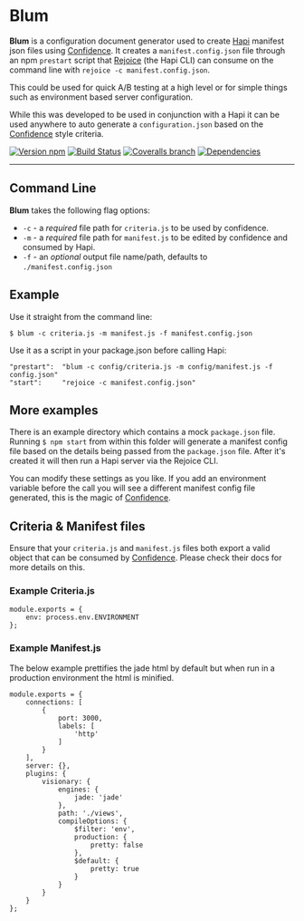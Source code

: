# Blum

**Blum** is a configuration document generator used to create [Hapi](https://github.com/hapijs/hapi) manifest json files using [Confidence](https://github.com/hapijs/confidence). It creates a `manifest.config.json` file through an npm `prestart` script that [Rejoice](https://github.com/hapijs/rejoice) (the Hapi CLI) can consume on the command line with `rejoice -c manifest.config.json`.

This could be used for quick A/B testing at a high level or for simple things such as environment based server configuration.

While this was developed to be used in conjunction with a Hapi it can be used anywhere to auto generate a `configuration.json` based on the [Confidence](https://github.com/hapijs/confidence) style criteria.

[![Version npm](https://img.shields.io/npm/v/blum.svg?style=flat-square)](https://www.npmjs.com/package/blum)
[![Build Status](https://img.shields.io/travis/chasevida/blum/master.svg?style=flat-square)](https://travis-ci.org/chasevida/blum)
[![Coveralls branch](https://img.shields.io/coveralls/chasevida/blum/master.svg?style=flat-square)](https://coveralls.io/r/chasevida/blum?branch=master)
[![Dependencies](https://img.shields.io/david/chasevida/blum.svg?style=flat-square)](https://david-dm.org/chasevida/blum)

---

## Command Line
**Blum** takes the following flag options:

*	`-c` - a *required* file path for `criteria.js` to be used by confidence.
*	`-m` - a *required* file path for `manifest.js` to be edited by confidence and consumed by Hapi.
*	`-f` - an *optional* output file name/path, defaults to `./manifest.config.json`

## Example

Use it straight from the command line:

	$ blum -c criteria.js -m manifest.js -f manifest.config.json

Use it as a script in your package.json before calling Hapi:

	"prestart":  "blum -c config/criteria.js -m config/manifest.js -f config.json"
	"start": 	 "rejoice -c manifest.config.json"

## More examples
There is an example directory which contains a mock `package.json` file. Running `$ npm start` from within this folder will generate a manifest config file based on the details being passed from the `package.json` file. After it's created it will then run a Hapi server via the Rejoice CLI.


You can modify these settings as you like. If you add an environment variable before the call you will see a different manifest config file generated, this is the magic of [Confidence](https://github.com/hapijs/confidence).

## Criteria & Manifest files
Ensure that your `criteria.js` and `manifest.js` files both export a valid object that can be consumed by [Confidence](https://github.com/hapijs/confidence). Please check their docs for more details on this.

### Example Criteria.js


	module.exports = {
    	env: process.env.ENVIRONMENT
	};

### Example Manifest.js
The below example prettifies the jade html by default but when run in a production environment the html is minified.

	module.exports = {
    	connections: [
        	{
            	port: 3000,
            	labels: [
                	'http'
            	]
        	}
    	],
    	server: {},
    	plugins: {
    		visionary: {
            	engines: {
                	jade: 'jade'
            	},
            	path: './views',
            	compileOptions: {
                	$filter: 'env',
                	production: {
                    	pretty: false
                	},
                	$default: {
                    	pretty: true
                	}
            	}
    		}
    	}
	};
